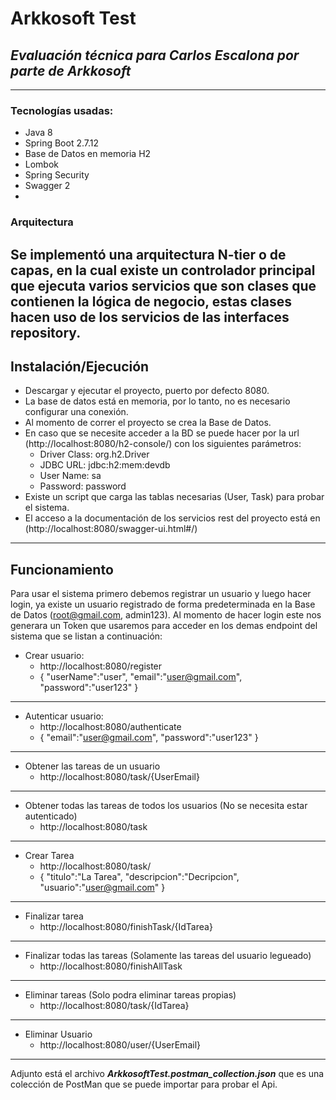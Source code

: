 # Arkkosoft Test
## _Evaluación técnica para Carlos Escalona por parte de Arkkosoft_
-------------------------------------------------------------------
### Tecnologías usadas:
- Java 8
- Spring Boot 2.7.12
- Base de Datos en memoria H2
- Lombok
- Spring Security
- Swagger 2
- 
### Arquitectura
Se implementó una arquitectura N-tier o de capas, en la cual existe un controlador principal que ejecuta varios servicios que son clases que contienen la lógica de negocio,
estas clases hacen uso de los servicios de las interfaces repository.
-------------------------------------------------------------------

## Instalación/Ejecución
- Descargar y ejecutar el proyecto, puerto por defecto 8080.
- La base de datos está en memoria, por lo tanto, no es necesario configurar una conexión.
- Al momento de correr el proyecto se crea la Base de Datos.
- En caso que se necesite acceder a la BD se puede hacer por la url (http://localhost:8080/h2-console/) con los siguientes parámetros:
    * Driver Class:  org.h2.Driver
    * JDBC URL: jdbc:h2:mem:devdb
    * User Name: sa
    * Password:  password
- Existe un script que carga las tablas necesarias (User, Task) para probar el sistema.
- El acceso a la documentación de los servicios rest del proyecto está en (http://localhost:8080/swagger-ui.html#/)
-------------------------------------------------------------------

## Funcionamiento
Para usar el sistema primero debemos registrar un usuario y luego hacer login, ya existe un usuario registrado de forma 
predeterminada en la Base de Datos (root@gmail.com, admin123). Al momento de hacer login este nos generara un 
Token que usaremos para acceder en los demas endpoint del sistema que se listan a continuación: 


- Crear usuario:
  * http://localhost:8080/register
  *  {
      "userName":"user",
      "email":"user@gmail.com",
      "password":"user123"
    }
-------------------------------------------------------------------

- Autenticar usuario:
   * http://localhost:8080/authenticate
   *  {
       "email":"user@gmail.com",
       "password":"user123"
     }
 -------------------------------------------------------------------
 
- Obtener las tareas de un usuario
  * http://localhost:8080/task/{UserEmail}
-------------------------------------------------------------------

- Obtener todas las tareas de todos los usuarios (No se necesita estar autenticado)
  * http://localhost:8080/task
-------------------------------------------------------------------

- Crear Tarea 
  * http://localhost:8080/task/
  * {
      "titulo":"La Tarea",
      "descripcion":"Decripcion",
      "usuario":"user@gmail.com"
    }
-------------------------------------------------------------------

- Finalizar tarea 
  * http://localhost:8080/finishTask/{IdTarea}
-------------------------------------------------------------------

- Finalizar todas las tareas (Solamente las tareas del usuario legueado)
  * http://localhost:8080/finishAllTask
 -------------------------------------------------------------------

- Eliminar tareas (Solo podra eliminar tareas propias)
  * http://localhost:8080/task/{IdTarea}
-------------------------------------------------------------------

- Eliminar Usuario
  * http://localhost:8080/user/{UserEmail}
-------------------------------------------------------------------

Adjunto está el archivo ***_ArkkosoftTest.postman_collection.json_*** que es una colección 
de PostMan que se puede importar para probar el Api. 
